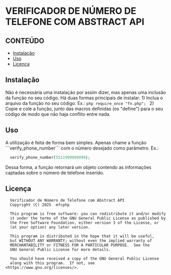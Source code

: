 # VERIFICADOR DE NÚMERO DE TELEFONE COM ABSTRACT API

## CONTEÚDO
- [Instalação](#instalação)
- [Uso](#uso)
- [Licença](#licença)

## Instalação
  Não é necessária uma instalação por assim dizer, mas apenas uma inclusão da função no seu código.
  Há duas formas principais de instalar:
    1) Inclua o arquivo da função no seu código.
      Ex.:
      ```php
        require_once "fn.php";
      ```
    2) Copie e cole a função, junto das macros definidas (os "define") para o seu código de modo que não haja conflito entre nada.
## Uso
  A utilização é feita de forma bem simples.
  Apenas chame a função ´´´verify_phone_number´´´ com o número desejado como parâmetro.
  Ex.:
  ```php
    verify_phone_number(5511999999999);
  ```
  Dessa forma, a função retornará um objeto contendo as informações captadas sobre o número de telefone inserido.
## Licença
  ```
    Verificador de Número de Telefone com Abstract API
    Copyright (C) 2025  mfcphp

    This program is free software: you can redistribute it and/or modify
    it under the terms of the GNU General Public License as published by
    the Free Software Foundation, either version 3 of the License, or
    (at your option) any later version.

    This program is distributed in the hope that it will be useful,
    but WITHOUT ANY WARRANTY; without even the implied warranty of
    MERCHANTABILITY or FITNESS FOR A PARTICULAR PURPOSE.  See the
    GNU General Public License for more details.

    You should have received a copy of the GNU General Public License
    along with this program.  If not, see <https://www.gnu.org/licenses/>.
  ```
